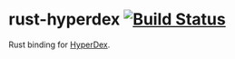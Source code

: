 # rust-hyperdex [![Build Status](https://travis-ci.org/derekchiang/rust-hyperdex.svg?branch=master)](https://github.com/derekchiang/rust-hyperdex)

Rust binding for [HyperDex](http://hyperdex.org/).
